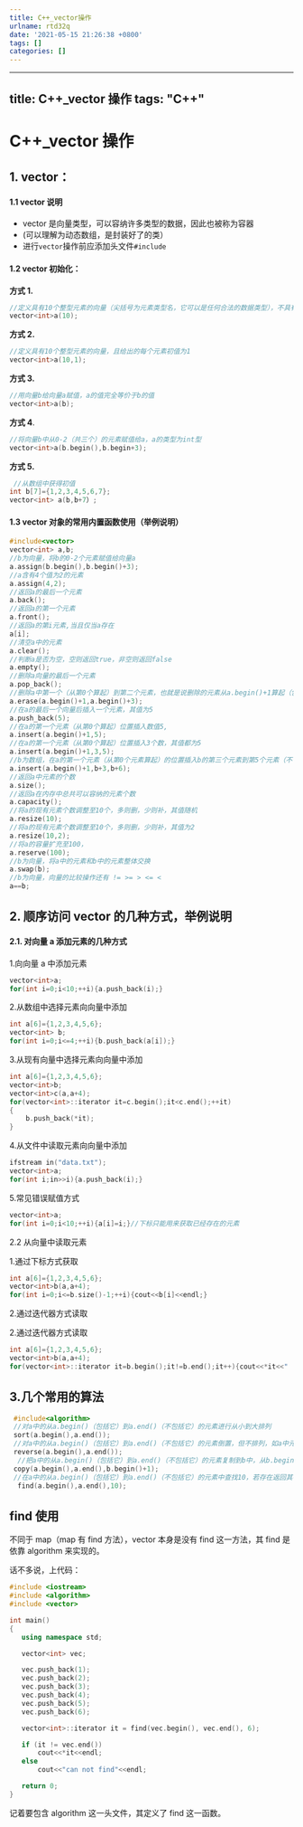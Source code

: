 ```yaml
---
title: C++_vector操作
urlname: rtd32q
date: '2021-05-15 21:26:38 +0800'
tags: []
categories: []
---
```


---

## title: C++\_vector 操作 tags: "C++"

# C++\_vector 操作

## 1. vector：

#### 1.1 vector 说明

- vector 是向量类型，可以容纳许多类型的数据，因此也被称为容器
- (可以理解为动态数组，是封装好了的类）
- 进行`vector`操作前应添加头文件`#include`

#### 1.2 vector 初始化：

**方式 1.**

```cpp
//定义具有10个整型元素的向量（尖括号为元素类型名，它可以是任何合法的数据类型），不具有初值，其值不确定
vector<int>a(10);
```

**方式 2.**

```cpp
//定义具有10个整型元素的向量，且给出的每个元素初值为1
vector<int>a(10,1);
```

**方式 3.**

```cpp
//用向量b给向量a赋值，a的值完全等价于b的值
vector<int>a(b);
```

**方式 4**.

```cpp
//将向量b中从0-2（共三个）的元素赋值给a，a的类型为int型
vector<int>a(b.begin(),b.begin+3);
```

**方式 5.**

```cpp
 //从数组中获得初值
int b[7]={1,2,3,4,5,6,7};
vector<int> a(b,b+7）;
```

#### 1.3 vector 对象的常用内置函数使用（举例说明）

```cpp
#include<vector>
vector<int> a,b;
//b为向量，将b的0-2个元素赋值给向量a
a.assign(b.begin(),b.begin()+3);
//a含有4个值为2的元素
a.assign(4,2);
//返回a的最后一个元素
a.back();
//返回a的第一个元素
a.front();
//返回a的第i元素,当且仅当a存在
a[i];
//清空a中的元素
a.clear();
//判断a是否为空，空则返回true，非空则返回false
a.empty();
//删除a向量的最后一个元素
a.pop_back();
//删除a中第一个（从第0个算起）到第二个元素，也就是说删除的元素从a.begin()+1算起（包括它）一直到a.begin()+3（不包括它）结束
a.erase(a.begin()+1,a.begin()+3);
//在a的最后一个向量后插入一个元素，其值为5
a.push_back(5);
//在a的第一个元素（从第0个算起）位置插入数值5,
a.insert(a.begin()+1,5);
//在a的第一个元素（从第0个算起）位置插入3个数，其值都为5
a.insert(a.begin()+1,3,5);
//b为数组，在a的第一个元素（从第0个元素算起）的位置插入b的第三个元素到第5个元素（不包括b+6）
a.insert(a.begin()+1,b+3,b+6);
//返回a中元素的个数
a.size();
//返回a在内存中总共可以容纳的元素个数
a.capacity();
//将a的现有元素个数调整至10个，多则删，少则补，其值随机
a.resize(10);
//将a的现有元素个数调整至10个，多则删，少则补，其值为2
a.resize(10,2);
//将a的容量扩充至100，
a.reserve(100);
//b为向量，将a中的元素和b中的元素整体交换
a.swap(b);
//b为向量，向量的比较操作还有 != >= > <= <
a==b;
```

## 2. 顺序访问 vector 的几种方式，举例说明

#### 2.1. 对向量 a 添加元素的几种方式

1.向向量 a 中添加元素

```cpp
vector<int>a;
for(int i=0;i<10;++i){a.push_back(i);}
```

2.从数组中选择元素向向量中添加

```cpp
int a[6]={1,2,3,4,5,6};
vector<int> b;
for(int i=0;i<=4;++i){b.push_back(a[i]);}
```

3.从现有向量中选择元素向向量中添加

```cpp
int a[6]={1,2,3,4,5,6};
vector<int>b;
vector<int>c(a,a+4);
for(vector<int>::iterator it=c.begin();it<c.end();++it)
{
	b.push_back(*it);
}
```

4.从文件中读取元素向向量中添加

```cpp
ifstream in("data.txt");
vector<int>a;
for(int i;in>>i){a.push_back(i);}
```

5.常见错误赋值方式

```cpp
vector<int>a;
for(int i=0;i<10;++i){a[i]=i;}//下标只能用来获取已经存在的元素
```

2.2 从向量中读取元素

1.通过下标方式获取

```cpp
int a[6]={1,2,3,4,5,6};
vector<int>b(a,a+4);
for(int i=0;i<=b.size()-1;++i){cout<<b[i]<<endl;}
```

2.通过迭代器方式读取

2.通过迭代器方式读取

```cpp
int a[6]={1,2,3,4,5,6};
vector<int>b(a,a+4);
for(vector<int>::iterator it=b.begin();it!=b.end();it++){cout<<*it<<"  ";}
```

## 3.几个常用的算法

```cpp
 #include<algorithm>
 //对a中的从a.begin()（包括它）到a.end()（不包括它）的元素进行从小到大排列
 sort(a.begin(),a.end());
 //对a中的从a.begin()（包括它）到a.end()（不包括它）的元素倒置，但不排列，如a中元素为1,3,2,4,倒置后为4,2,3,1
 reverse(a.begin(),a.end());
  //把a中的从a.begin()（包括它）到a.end()（不包括它）的元素复制到b中，从b.begin()+1的位置（包括它）开始复制，覆盖掉原有元素
 copy(a.begin(),a.end(),b.begin()+1);
 //在a中的从a.begin()（包括它）到a.end()（不包括它）的元素中查找10，若存在返回其在向量中的位置
  find(a.begin(),a.end(),10);
```

## find 使用

不同于 map（map 有 find 方法），vector 本身是没有 find 这一方法，其 find 是依靠 algorithm 来实现的。

话不多说，上代码：

```cpp
#include <iostream>
#include <algorithm>
#include <vector>

int main()
{
   using namespace std;

   vector<int> vec;

   vec.push_back(1);
   vec.push_back(2);
   vec.push_back(3);
   vec.push_back(4);
   vec.push_back(5);
   vec.push_back(6);

   vector<int>::iterator it = find(vec.begin(), vec.end(), 6);

   if (it != vec.end())
       cout<<*it<<endl;
   else
       cout<<"can not find"<<endl;

   return 0;
}
```

记着要包含 algorithm 这一头文件，其定义了 find 这一函数。
